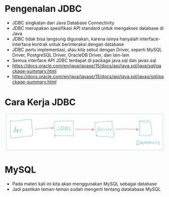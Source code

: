 # Pengenalan JDBC

- JDBC singkatan dari Java Database Connectivity
- JDBC merupakan spesifikasi API standard untuk mengakses database di Java 
- JDBC tidak bisa langsung digunakan, karena isinya hanyalah interface-interface kontrak untuk berinteraksi dengan database 
- JDBC perlu implementasi, atau kita sebut dengan Driver, seperti MySQL Driver, PostgreSQL Driver, OracleDB Driver, dan lain-lain 
- Semua interface API JDBC terdapat di package java.sql dan javax.sql 
- https://docs.oracle.com/en/java/javase/15/docs/api/java.sql/java/sql/package-summary.html  
- https://docs.oracle.com/en/java/javase/15/docs/api/java.sql/javax/sql/package-summary.html  

# Cara Kerja JDBC

![img.png](img.png)

# MySQL

- Pada materi kali ini kita akan menggunakan MySQL sebagai database
- Jadi pastikan teman-teman sudah mengerti tentang datatabase MySQL 

